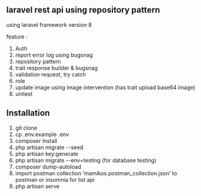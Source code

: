 ## laravel rest api using repository pattern
using laravel framework version 8

feature : 
1. Auth
2. report error log using bugsnag
3. repository pattern
4. trait response builder & bugsnag
5. validation request, try catch
6. role
7. update image using image intervention (has trait upload base64 image)
8. unitest
## Installation
1. git clone
2. cp .env.example .env
3. composer Install
4. php artisan migrate --seed
5. php artisan key:generate
6. php artisan migrate --env=testing (for database testing)
7. composer dump-autoload
8. import postman collection 'mamikos.postman_collection.json' to postman or insomnia for list api
9. php artisan serve
